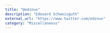 ```yaml
---
title: "@edznux"
description: "Edouard Schweisguth"
external_url: "https://www.twitter.com/edznux"
category: "Miscellaneous"
---
```

